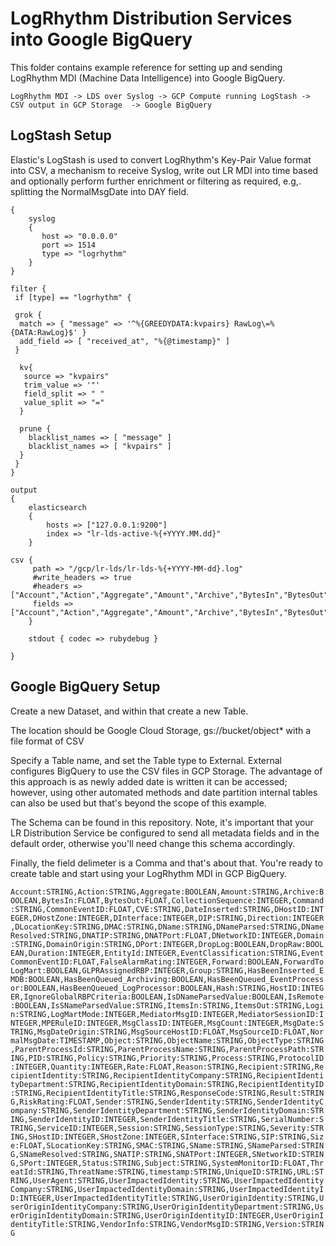 # LogRhythm Distribution Services into Google BigQuery

This folder contains example reference for setting up and sending LogRhythm MDI (Machine Data Intelligence) into Google BigQuery.

```
LogRhythm MDI -> LDS over Syslog -> GCP Compute running LogStash -> CSV output in GCP Storage  -> Google BigQuery
```

## LogStash Setup

Elastic's LogStash is used to convert LogRhythm's Key-Pair Value format into CSV, a mechanism to receive Syslog, write out LR MDI into time based and optionally perform further enrichment or filtering as required, e.g,. splitting the NormalMsgDate into DAY field.

```input
{
    syslog
    {
       host => "0.0.0.0"
       port => 1514
       type => "logrhythm"
    }
}

filter {
 if [type] == "logrhythm" {

 grok {
  match => { "message" => '^%{GREEDYDATA:kvpairs} RawLog\=%{DATA:RawLog}$' }
  add_field => [ "received_at", "%{@timestamp}" ]
 }

  kv{
   source => "kvpairs"
   trim_value => '"'
   field_split => " "
   value_split => "="
  }

  prune {
    blacklist_names => [ "message" ]
    blacklist_names => [ "kvpairs" ]
  }
 }
}

output
{
    elasticsearch
    {
        hosts => ["127.0.0.1:9200"]
        index => "lr-lds-active-%{+YYYY.MM.dd}"
    }

csv {
     path => "/gcp/lr-lds/lr-lds-%{+YYYY-MM-dd}.log"
     #write_headers => true
     #headers => ["Account","Action","Aggregate","Amount","Archive","BytesIn","BytesOut","CollectionSequence","Command","CommonEventID","CVE","DateInserted","DHostID","DHostZone","DInterface","DIP","Direction","DLocationKey","DMAC","DName","DNameParsed","DNameResolved","DNATIP","DNATPort","DNetworkID","Domain","DomainOrigin","DPort","DropLog","DropRaw","Duration","EntityId","EventClassification","EventCommonEventID","FalseAlarmRating","Forward","ForwardToLogMart","GLPRAssignedRBP","Group","HasBeenInserted_EMDB","HasBeenQueued_Archiving","HasBeenQueued_EventProcessor","HasBeenQueued_LogProcessor","Hash","HostID","IgnoreGlobalRBPCriteria","IsDNameParsedValue","IsRemote","IsSNameParsedValue","ItemsIn","ItemsOut","Login","LogMartMode","MediatorMsgID","MediatorSessionID","MPERuleID","MsgClassID","MsgCount","MsgDate","MsgDateOrigin","MsgSourceHostID","MsgSourceID","NormalMsgDate","Object","ObjectName","ObjectType","ParentProcessId","ParentProcessName","ParentProcessPath","PID","Policy","Priority","Process","ProtocolID","Quantity","Rate","Reason","Recipient","RecipientIdentity","RecipientIdentityCompany","RecipientIdentityDepartment","RecipientIdentityDomain","RecipientIdentityID","RecipientIdentityTitle","ResponseCode","Result","RiskRating","Sender","SenderIdentity","SenderIdentityCompany","SenderIdentityDepartment","SenderIdentityDomain","SenderIdentityID","SenderIdentityTitle","SerialNumber","ServiceID","Session","SessionType","Severity","SHostID","SHostZone","SInterface","SIP","Size","SLocationKey","SMAC","SName","SNameParsed","SNameResolved","SNATIP","SNATPort","SNetworkID","SPort","Status","Subject","SystemMonitorID","ThreatId","ThreatName","timestamp","UniqueID","URL","UserAgent","UserImpactedIdentity","UserImpactedIdentityCompany","UserImpactedIdentityDomain","UserImpactedIdentityID","UserImpactedIdentityTitle","UserOriginIdentity","UserOriginIdentityCompany","UserOriginIdentityDepartment","UserOriginIdentityDomain","UserOriginIdentityID","UserOriginIdentityTitle","VendorInfo","VendorMsgID","Version"]
     fields => ["Account","Action","Aggregate","Amount","Archive","BytesIn","BytesOut","CollectionSequence","Command","CommonEventID","CVE","DateInserted","DHostID","DHostZone","DInterface","DIP","Direction","DLocationKey","DMAC","DName","DNameParsed","DNameResolved","DNATIP","DNATPort","DNetworkID","Domain","DomainOrigin","DPort","DropLog","DropRaw","Duration","EntityId","EventClassification","EventCommonEventID","FalseAlarmRating","Forward","ForwardToLogMart","GLPRAssignedRBP","Group","HasBeenInserted_EMDB","HasBeenQueued_Archiving","HasBeenQueued_EventProcessor","HasBeenQueued_LogProcessor","Hash","HostID","IgnoreGlobalRBPCriteria","IsDNameParsedValue","IsRemote","IsSNameParsedValue","ItemsIn","ItemsOut","Login","LogMartMode","MediatorMsgID","MediatorSessionID","MPERuleID","MsgClassID","MsgCount","MsgDate","MsgDateOrigin","MsgSourceHostID","MsgSourceID","NormalMsgDate","Object","ObjectName","ObjectType","ParentProcessId","ParentProcessName","ParentProcessPath","PID","Policy","Priority","Process","ProtocolID","Quantity","Rate","Reason","Recipient","RecipientIdentity","RecipientIdentityCompany","RecipientIdentityDepartment","RecipientIdentityDomain","RecipientIdentityID","RecipientIdentityTitle","ResponseCode","Result","RiskRating","Sender","SenderIdentity","SenderIdentityCompany","SenderIdentityDepartment","SenderIdentityDomain","SenderIdentityID","SenderIdentityTitle","SerialNumber","ServiceID","Session","SessionType","Severity","SHostID","SHostZone","SInterface","SIP","Size","SLocationKey","SMAC","SName","SNameParsed","SNameResolved","SNATIP","SNATPort","SNetworkID","SPort","Status","Subject","SystemMonitorID","ThreatId","ThreatName","timestamp","UniqueID","URL","UserAgent","UserImpactedIdentity","UserImpactedIdentityCompany","UserImpactedIdentityDomain","UserImpactedIdentityID","UserImpactedIdentityTitle","UserOriginIdentity","UserOriginIdentityCompany","UserOriginIdentityDepartment","UserOriginIdentityDomain","UserOriginIdentityID","UserOriginIdentityTitle","VendorInfo","VendorMsgID","Version"]
    }

    stdout { codec => rubydebug }
           
}
```

## Google BigQuery Setup

Create a new Dataset, and within that create a new Table.  

The location should be Google Cloud Storage, gs://bucket/object* with a file format of CSV

Specify a Table name, and set the Table type to External.  External configures BigQuery to use the CSV files in GCP Storage.  The advantage of this approach is as newly added date is written it can be accessed; however, using other automated methods and date partition internal tables can also be used but that's beyond the scope of this example.

The Schema can be found in this repository.  Note, it's important that your LR Distribution Service be configured to send all metadata fields and in the default order, otherwise you'll need change this schema accordingly.

Finally, the field delimeter is a Comma and that's about that.  You're ready to create table and start using your LogRhythm MDI in GCP BigQuery.


```Account:STRING,Action:STRING,Aggregate:BOOLEAN,Amount:STRING,Archive:BOOLEAN,BytesIn:FLOAT,BytesOut:FLOAT,CollectionSequence:INTEGER,Command:STRING,CommonEventID:FLOAT,CVE:STRING,DateInserted:STRING,DHostID:INTEGER,DHostZone:INTEGER,DInterface:INTEGER,DIP:STRING,Direction:INTEGER,DLocationKey:STRING,DMAC:STRING,DName:STRING,DNameParsed:STRING,DNameResolved:STRING,DNATIP:STRING,DNATPort:FLOAT,DNetworkID:INTEGER,Domain:STRING,DomainOrigin:STRING,DPort:INTEGER,DropLog:BOOLEAN,DropRaw:BOOLEAN,Duration:INTEGER,EntityId:INTEGER,EventClassification:STRING,EventCommonEventID:FLOAT,FalseAlarmRating:INTEGER,Forward:BOOLEAN,ForwardToLogMart:BOOLEAN,GLPRAssignedRBP:INTEGER,Group:STRING,HasBeenInserted_EMDB:BOOLEAN,HasBeenQueued_Archiving:BOOLEAN,HasBeenQueued_EventProcessor:BOOLEAN,HasBeenQueued_LogProcessor:BOOLEAN,Hash:STRING,HostID:INTEGER,IgnoreGlobalRBPCriteria:BOOLEAN,IsDNameParsedValue:BOOLEAN,IsRemote:BOOLEAN,IsSNameParsedValue:STRING,ItemsIn:STRING,ItemsOut:STRING,Login:STRING,LogMartMode:INTEGER,MediatorMsgID:INTEGER,MediatorSessionID:INTEGER,MPERuleID:INTEGER,MsgClassID:INTEGER,MsgCount:INTEGER,MsgDate:STRING,MsgDateOrigin:STRING,MsgSourceHostID:FLOAT,MsgSourceID:FLOAT,NormalMsgDate:TIMESTAMP,Object:STRING,ObjectName:STRING,ObjectType:STRING,ParentProcessId:STRING,ParentProcessName:STRING,ParentProcessPath:STRING,PID:STRING,Policy:STRING,Priority:STRING,Process:STRING,ProtocolID:INTEGER,Quantity:INTEGER,Rate:FLOAT,Reason:STRING,Recipient:STRING,RecipientIdentity:STRING,RecipientIdentityCompany:STRING,RecipientIdentityDepartment:STRING,RecipientIdentityDomain:STRING,RecipientIdentityID:STRING,RecipientIdentityTitle:STRING,ResponseCode:STRING,Result:STRING,RiskRating:FLOAT,Sender:STRING,SenderIdentity:STRING,SenderIdentityCompany:STRING,SenderIdentityDepartment:STRING,SenderIdentityDomain:STRING,SenderIdentityID:INTEGER,SenderIdentityTitle:STRING,SerialNumber:STRING,ServiceID:INTEGER,Session:STRING,SessionType:STRING,Severity:STRING,SHostID:INTEGER,SHostZone:INTEGER,SInterface:STRING,SIP:STRING,Size:FLOAT,SLocationKey:STRING,SMAC:STRING,SName:STRING,SNameParsed:STRING,SNameResolved:STRING,SNATIP:STRING,SNATPort:INTEGER,SNetworkID:STRING,SPort:INTEGER,Status:STRING,Subject:STRING,SystemMonitorID:FLOAT,ThreatId:STRING,ThreatName:STRING,timestamp:STRING,UniqueID:STRING,URL:STRING,UserAgent:STRING,UserImpactedIdentity:STRING,UserImpactedIdentityCompany:STRING,UserImpactedIdentityDomain:STRING,UserImpactedIdentityID:INTEGER,UserImpactedIdentityTitle:STRING,UserOriginIdentity:STRING,UserOriginIdentityCompany:STRING,UserOriginIdentityDepartment:STRING,UserOriginIdentityDomain:STRING,UserOriginIdentityID:INTEGER,UserOriginIdentityTitle:STRING,VendorInfo:STRING,VendorMsgID:STRING,Version:STRING```


